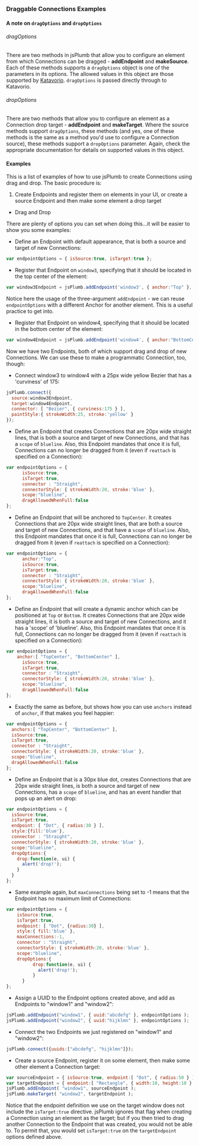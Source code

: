 ### Draggable Connections Examples

#### A note on `dragOptions` and `dropOptions`

###### dragOptions

There are two methods in jsPlumb that allow you to configure an element from which Connections can be 
dragged - **addEndpoint** and **makeSource**. Each of these methods supports a `dragOptions` object is one of the 
parameters in its options.  The allowed values in this object are those supported by [Katavorio](https://github.com/jsplumb/katavorio).
`dragOptions` is passed directly through to Katavorio.

###### dropOptions

There are two methods that allow you to configure an element as a Connection drop target - **addEndpoint** and **makeTarget**. Where the source methods support `dragOptions`, these methods (and yes, one of these methods is the same as a method you'd use to configure a Connection source), these methods support a `dropOptions` parameter. Again, check the appropriate documentation for details on supported values in this object.

#### Examples

This is a list of examples of how to use jsPlumb to create Connections using drag and drop.  The basic procedure is:

1. Create Endpoints and register them on elements in your UI, or create a source Endpoint and then make some element a drop target
- Drag and Drop			
			
There are plenty of options you can set when doing this...it will be easier to show you some examples:			

- Define an Endpoint with default appearance, that is both a source and target of new Connections:

```javascript
var endpointOptions = { isSource:true, isTarget:true }; 
```
				
- Register that Endpoint on `window3`, specifying that it should be located in the top center of the element:

```javascript
var window3Endpoint = jsPlumb.addEndpoint('window3', { anchor:"Top" }, endpointOptions );  
```

Notice here the usage of the three-argument `addEndpoint`  - we can reuse `endpointOptions` with a different Anchor for another element.  This is a useful practice to get into. 
				
- Register that Endpoint on window4, specifying that it should be located in the bottom center of the element:

```javascript
var window4Endpoint = jsPlumb.addEndpoint('window4', { anchor:"BottomCenter" }, endpointOptions );  
```

Now we have two Endpoints, both of which support drag and drop of new Connections.  We can use these to make a programmatic Connection, too, though:
				
- Connect window3 to window4 with a 25px wide yellow Bezier that has a 'curviness' of 175:

```javascript
jsPlumb.connect({ 
  source:window3Endpoint,
  target:window4Endpoint,
  connector: [ "Bezier", { curviness:175 } ],
  paintStyle:{ strokeWidth:25, stroke:'yellow' }
});  
```

- Define an Endpoint that creates Connections that are 20px wide straight lines, that is both a source and target of new Connections, and that has a `scope` of `blueline`. Also, this Endpoint mandates that once it is full, Connections can no longer be dragged from it (even if `reattach` is specified on a Connection):

```javascript
var endpointOptions = { 
	  isSource:true, 
	  isTarget:true,
	  connector : "Straight",
	  connectorStyle: { strokeWidth:20, stroke:'blue' },
	  scope:"blueline",
	  dragAllowedWhenFull:false	 
}; 
```

- Define an Endpoint that will be anchored to `TopCenter`.  It creates Connections that are 20px wide straight lines, that are both a source and target of new Connections, and that have a `scope` of `blueline`. Also, this Endpoint mandates that once it is full, Connections can no longer be dragged from it (even if `reattach` is specified on a Connection):

```javascript
var endpointOptions = {
	  anchor:"Top", 
	  isSource:true, 
	  isTarget:true,
	  connector : "Straight",
	  connectorStyle: { strokeWidth:20, stroke:'blue' },
	  scope:"blueline",
	  dragAllowedWhenFull:false	 
}; 
```
				
- Define an Endpoint that will create a dynamic anchor which can be positioned at `Top` or `Bottom`.  It creates Connections that are 20px wide straight lines, it is both a source and target of new Connections, and it has a 'scope' of 'blueline'. Also, this Endpoint mandates that once it is full, Connections can no longer be dragged from it (even if `reattach` is specified on a Connection):

```javascript
var endpointOptions = {
  	anchor:[ "TopCenter", "BottomCenter" ], 
	  isSource:true, 
	  isTarget:true,
	  connector : "Straight",
	  connectorStyle: { strokeWidth:20, stroke:'blue' },
	  scope:"blueline",
	  dragAllowedWhenFull:false	 
}; 
```

- Exactly the same as before, but shows how you can use `anchors` instead of `anchor`, if that makes you feel happier:

```javascript
var endpointOptions = {
  anchors:[ "TopCenter", "BottomCenter" ], 
  isSource:true, 
  isTarget:true,
  connector : "Straight",
  connectorStyle: { strokeWidth:20, stroke:'blue' },
  scope:"blueline",
  dragAllowedWhenFull:false	 
}; 
```

- Define an Endpoint that is a 30px blue dot, creates Connections that are 20px wide straight lines, is both a source and target of new Connections, has a `scope` of `blueline`, and has an event handler that pops up an alert on drop:

```javascript
var endpointOptions = { 
  isSource:true, 
  isTarget:true,
  endpoint: [ "Dot", { radius:30 } ],
  style:{fill:'blue'},
  connector : "Straight",
  connectorStyle: { strokeWidth:20, stroke:'blue' },
  scope:"blueline",
  dropOptions:{ 
    drop:function(e, ui) { 
      alert('drop!'); 
    } 
  }	 
}; 
```
			
- Same example again, but `maxConnections` being set to -1 means that the Endpoint has no maximum limit of Connections:

```javascript
var endpointOptions = { 
  	isSource:true, 
  	isTarget:true,
  	endpoint: [ "Dot", {radius:30} ],
  	style:{ fill:'blue' },
  	maxConnections:-1,
  	connector : "Straight",
  	connectorStyle: { strokeWidth:20, stroke:'blue' },
  	scope:"blueline",
  	dropOptions:{ 
          drop:function(e, ui) { 
            alert('drop!'); 
          } 
      }	 
}; 
```
				
- Assign a UUID to the Endpoint options created above, and add as Endpoints to "window1" and "window2":

```javascript
jsPlumb.addEndpoint("window1", { uuid:"abcdefg" }, endpointOptions );
jsPlumb.addEndpoint("window2", { uuid:"hijklmn" }, endpointOptions );
```
	
- Connect the two Endpoints we just registered on "window1" and "window2":

```javascript
jsPlumb.connect({uuids:["abcdefg", "hijklmn"]});
```
	
- Create a source Endpoint, register it on some element, then make some other element a Connection target:

```javascript
var sourceEndpoint = { isSource:true, endpoint:[ "Dot", { radius:50 } ] };
var targetEndpoint = { endpoint:[ "Rectangle", { width:10, height:10 } ] };
jsPlumb.addEndpoint( "window1", sourceEndpoint );
jsPlumb.makeTarget( "window2", targetEndpoint );
```

Notice that the endpoint definition we use on the target window does not include the `isTarget:true` directive.  jsPlumb 
ignores that flag when creating a Connection using an element as the target; but if you then tried to drag another 
Connection to the Endpoint that was created, you would not be able to.  To permit that, you would set `isTarget:true` 
on the `targetEndpoint` options defined above.
	
